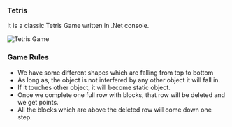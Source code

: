 ### Tetris
It is a classic Tetris Game written in .Net console.

![Tetris Game](https://raw.githubusercontent.com/NandhniV25/TetrisGame/main/TetrisGame/TetrisGameGif.gif)

### Game Rules
* We have some different shapes which are falling from top to bottom
* As long as, the object is not interfered by any other object it will fall in.
* If it touches other object, it will become static object.
* Once we complete one full row with blocks, that row will be deleted and we get points.
* All the blocks which are above the deleted row will come down one step.

